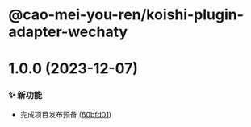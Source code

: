 # @cao-mei-you-ren/koishi-plugin-adapter-wechaty

# 1.0.0 (2023-12-07)


### ✨ 新功能

* 完成项目发布预备 ([60bfd01](https://github.com/CaoMeiYouRen/koishi-plugin-adapter-wechaty/commit/60bfd01))
